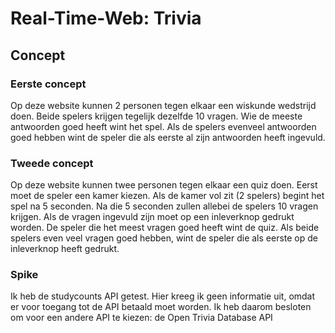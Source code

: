 # Real-Time-Web: Trivia

## Concept
### Eerste concept
Op deze website kunnen 2 personen tegen elkaar een wiskunde wedstrijd doen. Beide spelers krijgen tegelijk dezelfde 10 vragen. Wie de meeste antwoorden goed heeft wint het spel. Als de spelers evenveel antwoorden goed hebben wint de speler die als eerste al zijn antwoorden heeft ingevuld.

### Tweede concept
Op deze website kunnen twee personen tegen elkaar een quiz doen. Eerst moet de speler een kamer kiezen. Als de kamer vol zit (2 spelers) begint het spel na 5 seconden. Na die 5 seconden zullen allebei de spelers 10 vragen krijgen. Als de vragen ingevuld zijn moet op een inleverknop gedrukt worden. De speler die het meest vragen goed heeft wint de quiz. Als beide spelers even veel vragen goed hebben, wint de speler die als eerste op de inleverknop heeft gedrukt.

### Spike
Ik heb de studycounts API getest. Hier kreeg ik geen informatie uit, omdat er voor toegang tot de API betaald moet worden. Ik heb daarom besloten om voor een andere API te kiezen: de Open Trivia Database API
<!-- Here are some hints for your project! -->

<!-- Start out with a title and a description -->

<!-- Add a link to your live demo in Github Pages 🌐-->

<!-- ☝️ replace this description with a description of your own work -->

<!-- replace the code in the /docs folder with your own, so you can showcase your work with GitHub Pages 🌍 -->

<!-- Add a nice image here at the end of the week, showing off your shiny frontend 📸 -->

<!-- Maybe a table of contents here? 📚 -->

<!-- How about a section that describes how to install this project? 🤓 -->

<!-- ...but how does one use this project? What are its features 🤔 -->

<!-- What external data source is featured in your project and what are its properties 🌠 -->

<!-- This would be a good place for your data life cycle ♻️-->

<!-- Maybe a checklist of done stuff and stuff still on your wishlist? ✅ -->

<!-- How about a license here? 📜  -->

